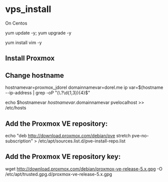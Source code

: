 # vps_install

On Centos

yum update -y; yum upgrade -y

yum install vim -y

## Install Proxmox

## Change hostname
hostnamevar=proxmox_jdorel
domainnamevar=dorel.me
ip var=$(hostname --ip-address | grep -oP "(\.?\d{1,3}){4}$"

echo $hostnamevar $hostnamevar.$domainnamevar pvelocalhost >> /etc/hosts

## Add the Proxmox VE repository:
echo "deb http://download.proxmox.com/debian/pve stretch pve-no-subscription" > /etc/apt/sources.list.d/pve-install-repo.list

## Add the Proxmox VE repository key:
wget http://download.proxmox.com/debian/proxmox-ve-release-5.x.gpg -O /etc/apt/trusted.gpg.d/proxmox-ve-release-5.x.gpg
